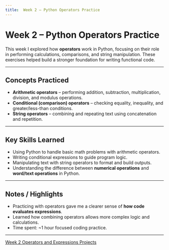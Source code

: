 ```yaml
---
title:  Week 2 – Python Operators Practice
---
```


# Week 2 – Python Operators Practice

This week I explored how **operators** work in Python, focusing on their role in performing calculations, comparisons, and string manipulation. These exercises helped build a stronger foundation for writing functional code.

---

## Concepts Practiced
- **Arithmetic operators** – performing addition, subtraction, multiplication, division, and modulus operations.  
- **Conditional (comparison) operators** – checking equality, inequality, and greater/less-than conditions.  
- **String operators** – combining and repeating text using concatenation and repetition.  

---

## Key Skills Learned
- Using Python to handle basic math problems with arithmetic operators.  
- Writing conditional expressions to guide program logic.  
- Manipulating text with string operators to format and build outputs.  
- Understanding the difference between **numerical operations** and **word/text operations** in Python.  

---

## Notes / Highlights
- Practicing with operators gave me a clearer sense of **how code evaluates expressions**.  
- Learned how combining operators allows more complex logic and calculations.  
- Time spent: ~1 hour focused coding practice.  

---
[Week 2 Operators and Expressions Projects](/projects/python/week2/oepratorsAndExpressions.py)
